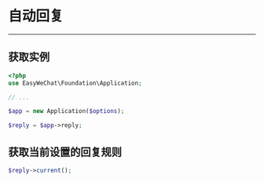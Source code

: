 # 自动回复
---

## 获取实例

```php
<?php
use EasyWeChat\Foundation\Application;

// ...

$app = new Application($options);

$reply = $app->reply;
```

## 获取当前设置的回复规则

```php
$reply->current();
```